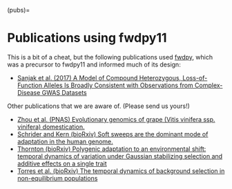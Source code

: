 (pubs)=

# Publications using fwdpy11

This is a bit of a cheat, but the following publications used [fwdpy][fwdpy], which was a precursor to fwdpy11 and informed much
of its design:

* [Sanjak et al. (2017) A Model of Compound Heterozygous, Loss-of-Function Alleles Is Broadly Consistent with
  Observations from Complex-Disease GWAS Datasets](<http://journals.plos.org/plosgenetics/article?id=10.1371/journal.pgen.1006573>)

[fwdpy]: https://github.com/molpopgen/fwdpy

Other publications that we are aware of. (Please send us yours!)

* [Zhou et al. (PNAS) Evolutionary genomics of grape (Vitis vinifera ssp. vinifera) domestication.](<http://www.pnas.org/content/114/44/11715.full>)
* [Schrider and Kern (bioRxiv) Soft sweeps are the dominant mode of adaptation in the human genome.](<http://biorxiv.org/content/biorxiv/early/2017/04/27/090084.full.pdf>)
* [Thornton (bioRxiv) Polygenic adaptation to an environmental shift: temporal dynamics of variation under Gaussian
  stabilizing selection and additive effects on a single trait](<https://www.biorxiv.org/content/10.1101/505750v1>)
* [Torres et al. (bioRxiv) The temporal dynamics of background selection in non-equilibrium populations](<https://www.biorxiv.org/content/biorxiv/early/2019/04/25/618389.full.pdf>)



